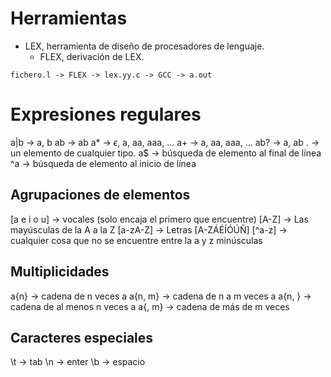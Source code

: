 # Herramientas
- LEX, herramienta de diseño de procesadores de lenguaje.
	- FLEX, derivación de LEX.

```
fichero.l -> FLEX -> lex.yy.c -> GCC -> a.out
```

# Expresiones regulares
a|b -> a, b
ab -> ab
a* -> $\epsilon$, a, aa, aaa, ...
a+ -> a, aa, aaa, ...
ab? -> a, ab
. -> un elemento de cualquier tipo.
a$ -> búsqueda de elemento al final de línea
^a -> búsqueda de elemento al inicio de línea
## Agrupaciones de elementos
\[a e i o u\] -> vocales (solo encaja el primero que encuentre)
\[A-Z\] -> Las mayúsculas de la A a la Z
\[a-zA-Z\] -> Letras
\[A-ZÁÉÍÓÚÑ\]
\[^a-z\] -> cualquier cosa que no se encuentre entre la a y z minúsculas 
## Multiplicidades
a{n} -> cadena de n veces a
a{n, m} -> cadena de n a m veces a
a{n, } -> cadena de al menos n veces a
a{, m} -> cadena de más de m veces 
## Caracteres especiales
\\t -> tab
\\n -> enter
\\b -> espacio

# 
